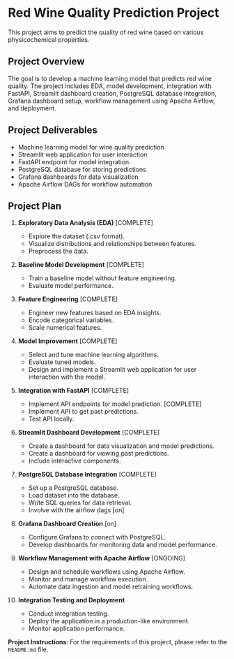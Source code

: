 # Red Wine Quality Prediction Project

This project aims to predict the quality of red wine based on various physicochemical properties.

## Project Overview

The goal is to develop a machine learning model that predicts red wine quality. The project includes EDA, model development, integration with FastAPI, Streamlit dashboard creation, PostgreSQL database integration, Grafana dashboard setup, workflow management using Apache Airflow, and deployment.

## Project Deliverables

- Machine learning model for wine quality prediction
- Streamlit web application for user interaction
- FastAPI endpoint for model integration
- PostgreSQL database for storing predictions
- Grafana dashboards for data visualization
- Apache Airflow DAGs for workflow automation

## Project Plan

1. **Exploratory Data Analysis (EDA)** [COMPLETE]

   - Explore the dataset (.csv format).
   - Visualize distributions and relationships between features.
   - Preprocess the data.

2. **Baseline Model Development** [COMPLETE]

   - Train a baseline model without feature engineering.
   - Evaluate model performance.

3. **Feature Engineering** [COMPLETE]

   - Engineer new features based on EDA insights.
   - Encode categorical variables.
   - Scale numerical features.

4. **Model Improvement** [COMPLETE]

   - Select and tune machine learning algorithms.
   - Evaluate tuned models.
   - Design and implement a Streamlit web application for user interaction with the model.

5. **Integration with FastAPI** [COMPLETE]

   - Implement API endpoints for model prediction. [COMPLETE]
   - Implement API to get past predictions.
   - Test API locally.

6. **Streamlit Dashboard Development** [COMPLETE]

   - Create a dashboard for data visualization and model predictions.
   - Create a dashboard for viewing past predictions.
   - Include interactive components.

7. **PostgreSQL Database Integration** [COMPLETE]

   - Set up a PostgreSQL database.
   - Load dataset into the database.
   - Write SQL queries for data retrieval.
   - Involve with the airflow dags [on]

8. **Grafana Dashboard Creation** [on]

   - Configure Grafana to connect with PostgreSQL.
   - Develop dashboards for monitoring data and model performance.

9. **Workflow Management with Apache Airflow** [ONGOING]

   - Design and schedule workflows using Apache Airflow.
   - Monitor and manage workflow execution.
   - Automate data ingestion and model retraining workflows.

10. **Integration Testing and Deployment**
    - Conduct integration testing.
    - Deploy the application in a production-like environment.
    - Monitor application performance.

**Project Instructions**: For the requirements of this project, please refer to the `README.md` file.

